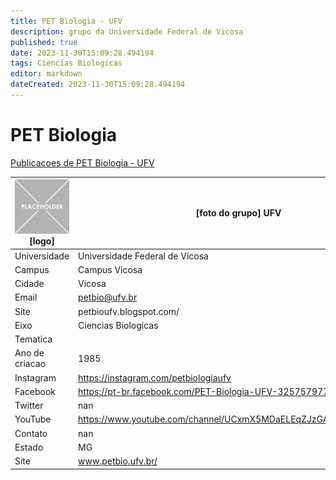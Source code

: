 ```yaml
---
title: PET Biologia - UFV
description: grupo da Universidade Federal de Vicosa
published: true
date: 2023-11-30T15:09:28.494194
tags: Ciencias Biologicas
editor: markdown
dateCreated: 2023-11-30T15:09:28.494194
---
```


# PET Biologia

[Publicacoes de PET Biologia - UFV](/atividade/9PETBiologiaUFV/feed.md)

| ![placeholder.png](/placeholder.png) [logo] | [foto do grupo] UFV         |
| ------------------------------------------- | ------------------------------------------------- |
| Universidade                                | Universidade Federal de Vicosa      |
| Campus                                      | Campus Vicosa            |
| Cidade                                      | Vicosa             |
| Email                                       | petbio@ufv.br             |
| Site                                        | petbioufv.blogspot.com/              |
| Eixo                                        | Ciencias Biologicas              |
| Tematica                                    |           |
| Ano de criacao                              | 1985        |
| Instagram                                   | https://instagram.com/petbiologiaufv         |
| Facebook                                    | https://pt-br.facebook.com/PET-Biologia-UFV-325757977459425/          |
| Twitter                                     | nan           |
| YouTube                                     | https://www.youtube.com/channel/UCxmX5MDaELEqZJzGARzlMxw/featured           |
| Contato                                     | nan         |
| Estado                                      |  MG            |
| Site                                        | www.petbio.ufv.br/ |
